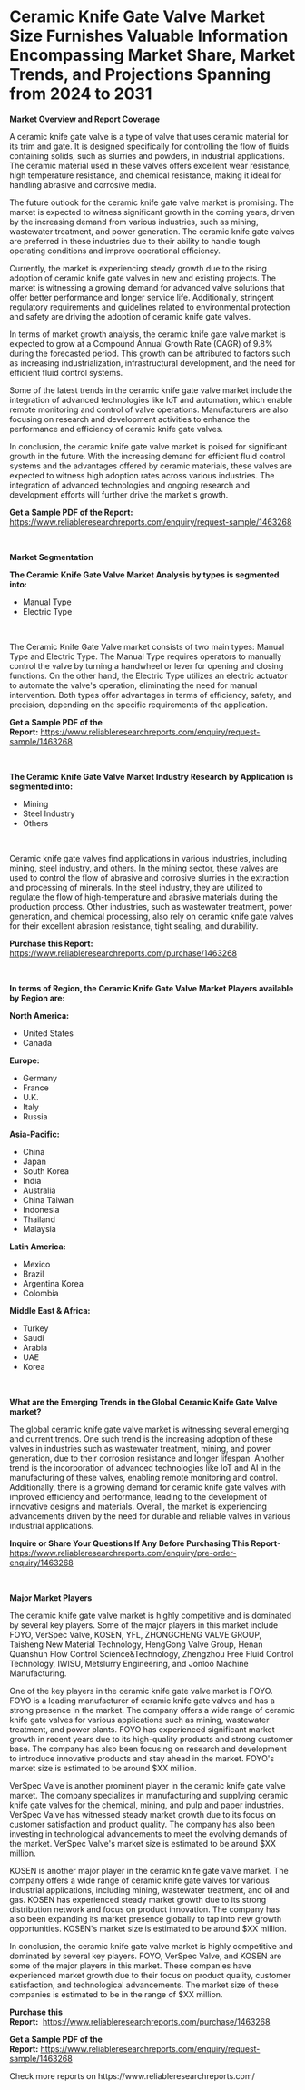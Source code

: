<p><h1>Ceramic Knife Gate Valve Market Size Furnishes Valuable Information Encompassing Market Share, Market Trends, and Projections Spanning from 2024 to 2031</h1></p><p><strong>Market Overview and Report Coverage</strong></p>
<p><p>A ceramic knife gate valve is a type of valve that uses ceramic material for its trim and gate. It is designed specifically for controlling the flow of fluids containing solids, such as slurries and powders, in industrial applications. The ceramic material used in these valves offers excellent wear resistance, high temperature resistance, and chemical resistance, making it ideal for handling abrasive and corrosive media.</p><p>The future outlook for the ceramic knife gate valve market is promising. The market is expected to witness significant growth in the coming years, driven by the increasing demand from various industries, such as mining, wastewater treatment, and power generation. The ceramic knife gate valves are preferred in these industries due to their ability to handle tough operating conditions and improve operational efficiency.</p><p>Currently, the market is experiencing steady growth due to the rising adoption of ceramic knife gate valves in new and existing projects. The market is witnessing a growing demand for advanced valve solutions that offer better performance and longer service life. Additionally, stringent regulatory requirements and guidelines related to environmental protection and safety are driving the adoption of ceramic knife gate valves.</p><p>In terms of market growth analysis, the ceramic knife gate valve market is expected to grow at a Compound Annual Growth Rate (CAGR) of 9.8% during the forecasted period. This growth can be attributed to factors such as increasing industrialization, infrastructural development, and the need for efficient fluid control systems.</p><p>Some of the latest trends in the ceramic knife gate valve market include the integration of advanced technologies like IoT and automation, which enable remote monitoring and control of valve operations. Manufacturers are also focusing on research and development activities to enhance the performance and efficiency of ceramic knife gate valves.</p><p>In conclusion, the ceramic knife gate valve market is poised for significant growth in the future. With the increasing demand for efficient fluid control systems and the advantages offered by ceramic materials, these valves are expected to witness high adoption rates across various industries. The integration of advanced technologies and ongoing research and development efforts will further drive the market's growth.</p></p>
<p><strong>Get a Sample PDF of the Report:</strong> <a href="https://www.reliableresearchreports.com/enquiry/request-sample/1463268">https://www.reliableresearchreports.com/enquiry/request-sample/1463268</a></p>
<p>&nbsp;</p>
<p><strong>Market Segmentation</strong></p>
<p><strong>The Ceramic Knife Gate Valve Market Analysis by types is segmented into:</strong></p>
<p><ul><li>Manual Type</li><li>Electric Type</li></ul></p>
<p>&nbsp;</p>
<p><p>The Ceramic Knife Gate Valve market consists of two main types: Manual Type and Electric Type. The Manual Type requires operators to manually control the valve by turning a handwheel or lever for opening and closing functions. On the other hand, the Electric Type utilizes an electric actuator to automate the valve's operation, eliminating the need for manual intervention. Both types offer advantages in terms of efficiency, safety, and precision, depending on the specific requirements of the application.</p></p>
<p><strong>Get a Sample PDF of the Report:</strong>&nbsp;<a href="https://www.reliableresearchreports.com/enquiry/request-sample/1463268">https://www.reliableresearchreports.com/enquiry/request-sample/1463268</a></p>
<p>&nbsp;</p>
<p><strong>The Ceramic Knife Gate Valve Market Industry Research by Application is segmented into:</strong></p>
<p><ul><li>Mining</li><li>Steel Industry</li><li>Others</li></ul></p>
<p>&nbsp;</p>
<p><p>Ceramic knife gate valves find applications in various industries, including mining, steel industry, and others. In the mining sector, these valves are used to control the flow of abrasive and corrosive slurries in the extraction and processing of minerals. In the steel industry, they are utilized to regulate the flow of high-temperature and abrasive materials during the production process. Other industries, such as wastewater treatment, power generation, and chemical processing, also rely on ceramic knife gate valves for their excellent abrasion resistance, tight sealing, and durability.</p></p>
<p><strong>Purchase this Report:</strong>&nbsp; <a href="https://www.reliableresearchreports.com/purchase/1463268">https://www.reliableresearchreports.com/purchase/1463268</a></p>
<p>&nbsp;</p>
<p><strong>In terms of Region, the Ceramic Knife Gate Valve Market Players available by Region are:</strong></p>
<p>
    <p> <strong> North America: </strong>
        <ul>
            <li>United States</li>
            <li>Canada</li>
        </ul>
        </p> 
    <p> <strong> Europe: </strong>
        <ul>
            <li>Germany</li>
            <li>France</li>
            <li>U.K.</li>
            <li>Italy</li>
            <li>Russia</li>
        </ul>
        </p> 
    <p> <strong> Asia-Pacific: </strong>
        <ul>
            <li>China</li>
            <li>Japan</li>
            <li>South Korea</li>
            <li>India</li>
            <li>Australia</li>
            <li>China Taiwan</li>
            <li>Indonesia</li>
            <li>Thailand</li>
            <li>Malaysia</li>
        </ul>
        </p> 
    <p> <strong> Latin America: </strong>
        <ul>
            <li>Mexico</li>
            <li>Brazil</li>
            <li>Argentina Korea</li>
            <li>Colombia</li>
        </ul>
        </p> 
    <p> <strong> Middle East & Africa: </strong>
        <ul>
            <li>Turkey</li>
            <li>Saudi</li>
            <li>Arabia</li>
            <li>UAE</li>
            <li>Korea</li>
        </ul>
    </p>
    </p>
<p>&nbsp;</p>
<p><strong>What are the Emerging Trends in the Global Ceramic Knife Gate Valve market?</strong></p>
<p><p>The global ceramic knife gate valve market is witnessing several emerging and current trends. One such trend is the increasing adoption of these valves in industries such as wastewater treatment, mining, and power generation, due to their corrosion resistance and longer lifespan. Another trend is the incorporation of advanced technologies like IoT and AI in the manufacturing of these valves, enabling remote monitoring and control. Additionally, there is a growing demand for ceramic knife gate valves with improved efficiency and performance, leading to the development of innovative designs and materials. Overall, the market is experiencing advancements driven by the need for durable and reliable valves in various industrial applications.</p></p>
<p><strong>Inquire or Share Your Questions If Any Before Purchasing This Report</strong>- <a href="https://www.reliableresearchreports.com/enquiry/pre-order-enquiry/1463268">https://www.reliableresearchreports.com/enquiry/pre-order-enquiry/1463268</a></p>
<p>&nbsp;</p>
<p><strong>Major Market Players</strong></p>
<p><p>The ceramic knife gate valve market is highly competitive and is dominated by several key players. Some of the major players in this market include FOYO, VerSpec Valve, KOSEN, YFL, ZHONGCHENG VALVE GROUP, Taisheng New Material Technology, HengGong Valve Group, Henan Quanshun Flow Control Science&Technology, Zhengzhou Free Fluid Control Technology, IWISU, Metslurry Engineering, and Jonloo Machine Manufacturing.</p><p>One of the key players in the ceramic knife gate valve market is FOYO. FOYO is a leading manufacturer of ceramic knife gate valves and has a strong presence in the market. The company offers a wide range of ceramic knife gate valves for various applications such as mining, wastewater treatment, and power plants. FOYO has experienced significant market growth in recent years due to its high-quality products and strong customer base. The company has also been focusing on research and development to introduce innovative products and stay ahead in the market. FOYO's market size is estimated to be around $XX million.</p><p>VerSpec Valve is another prominent player in the ceramic knife gate valve market. The company specializes in manufacturing and supplying ceramic knife gate valves for the chemical, mining, and pulp and paper industries. VerSpec Valve has witnessed steady market growth due to its focus on customer satisfaction and product quality. The company has also been investing in technological advancements to meet the evolving demands of the market. VerSpec Valve's market size is estimated to be around $XX million.</p><p>KOSEN is another major player in the ceramic knife gate valve market. The company offers a wide range of ceramic knife gate valves for various industrial applications, including mining, wastewater treatment, and oil and gas. KOSEN has experienced steady market growth due to its strong distribution network and focus on product innovation. The company has also been expanding its market presence globally to tap into new growth opportunities. KOSEN's market size is estimated to be around $XX million.</p><p>In conclusion, the ceramic knife gate valve market is highly competitive and dominated by several key players. FOYO, VerSpec Valve, and KOSEN are some of the major players in this market. These companies have experienced market growth due to their focus on product quality, customer satisfaction, and technological advancements. The market size of these companies is estimated to be in the range of $XX million.</p></p>
<p><strong>Purchase this Report:</strong>&nbsp;&nbsp;<a href="https://www.reliableresearchreports.com/purchase/1463268">https://www.reliableresearchreports.com/purchase/1463268</a></p>
<p></p>
<p><strong>Get a Sample PDF of the Report:</strong>&nbsp;<a href="https://www.reliableresearchreports.com/enquiry/request-sample/1463268">https://www.reliableresearchreports.com/enquiry/request-sample/1463268</a></p>
<p>Check more reports on https://www.reliableresearchreports.com/</p>